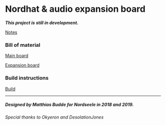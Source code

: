 # Nordhat & audio expansion board

***This project is still in development.***

[Notes](hardware/notes.md)

### Bill of material
[Main board](hardware/bom/BOM_mainboard_nordhat.csv)

[Expansion board](hardware/bom/BOM_expansion_board_nordhat.csv)

### Build instructions

[Build](hardware/build.md)


___
##### Designed by Matthias Budde for Nordseele in 2018 and 2019.
###### Special thanks to Okyeron and DesolationJones
